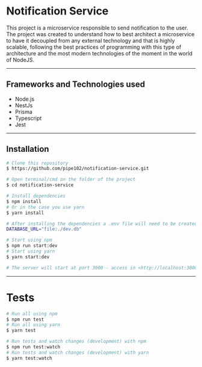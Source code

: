 # Notification Service

This project is a microservice responsible to send notification to the user. The project was created to understand how to best architect a microservice to have it decoupled from any external technology and that is highly scalable, following the best practices of programming with this type of architecture and the most modern technologies of the moment in the world of NodeJS.

---

## Frameworks and Technologies used

- Node.js
- NestJs
- Prisma
- Typescript
- Jest

---

## Installation

```bash
# Clone this repository
$ https://github.com/pipe102/notification-service.git

# Open terminal/cmd on the folder of the project
$ cd notification-service

# Install dependencies
$ npm install
# Or in the case you use yarn
$ yarn install

# After installing the dependencies a .env file will need to be created that will have a variables
DATABASE_URL="file:./dev.db"

# Start using npm
$ npm run start:dev
# Start using yarn
$ yarn start:dev

# The server will start at port 3000 - access in <http://localhost:3000>
```

---

# Tests

```bash
# Run all using npm
$ npm run test
# Run all using yarn
$ yarn test

# Run tests and watch changes (development) with npm
$ npm run test:watch
# Run tests and watch changes (development) with yarn
$ yarn test:watch
```
